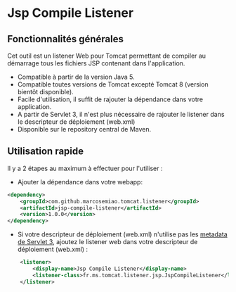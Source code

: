 # Jsp Compile Listener

## Fonctionnalités générales
Cet outil est un listener Web pour Tomcat permettant de compiler au démarrage tous les fichiers JSP contenant dans l'application.
- Compatible à partir de la version Java 5.
- Compatible toutes versions de Tomcat excepté Tomcat 8 (version bientôt disponible).
- Facile d'utilisation, il suffit de rajouter la dépendance dans votre application.
- A partir de Servlet 3, il n'est plus nécessaire de rajouter le listener dans le descripteur de déploiement (web.xml)
- Disponible sur le repository central de Maven.

## Utilisation rapide

Il y a 2 étapes au maximum à effectuer pour l'utiliser :
- Ajouter la dépendance dans votre webapp:

````xml
<dependency>
	<groupId>com.github.marcosemiao.tomcat.listener</groupId>
	<artifactId>jsp-compile-listener</artifactId>
	<version>1.0.0</version>
</dependency>
````

- Si votre descripteur de déploiement (web.xml) n'utilise pas les [metadata de Servlet 3](https://blogs.oracle.com/swchan/entry/servlet_3_0_web_fragment), ajoutez le listener web dans votre descripteur de déploiement (web.xml) :

````xml
	<listener>
		<display-name>Jsp Compile Listener</display-name>
		<listener-class>fr.ms.tomcat.listener.jsp.JspCompileListener</listener-class>
	</listener>
````